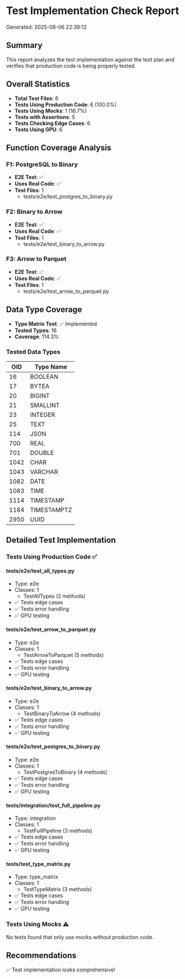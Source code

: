# Test Implementation Check Report
Generated: 2025-08-06 22:39:12

## Summary

This report analyzes the test implementation against the test plan and verifies that production code is being properly tested.

## Overall Statistics

- **Total Test Files**: 6
- **Tests Using Production Code**: 6 (100.0%)
- **Tests Using Mocks**: 1 (16.7%)
- **Tests with Assertions**: 5
- **Tests Checking Edge Cases**: 6
- **Tests Using GPU**: 6

## Function Coverage Analysis

### F1: PostgreSQL to Binary

- **E2E Test**: ✅
- **Uses Real Code**: ✅
- **Test Files**: 1
  - tests/e2e/test_postgres_to_binary.py

### F2: Binary to Arrow

- **E2E Test**: ✅
- **Uses Real Code**: ✅
- **Test Files**: 1
  - tests/e2e/test_binary_to_arrow.py

### F3: Arrow to Parquet

- **E2E Test**: ✅
- **Uses Real Code**: ✅
- **Test Files**: 1
  - tests/e2e/test_arrow_to_parquet.py

## Data Type Coverage

- **Type Matrix Test**: ✅ Implemented
- **Tested Types**: 16
- **Coverage**: 114.3%

### Tested Data Types

| OID | Type Name |
|-----|----------|
| 16 | BOOLEAN |
| 17 | BYTEA |
| 20 | BIGINT |
| 21 | SMALLINT |
| 23 | INTEGER |
| 25 | TEXT |
| 114 | JSON |
| 700 | REAL |
| 701 | DOUBLE |
| 1042 | CHAR |
| 1043 | VARCHAR |
| 1082 | DATE |
| 1083 | TIME |
| 1114 | TIMESTAMP |
| 1184 | TIMESTAMPTZ |
| 2950 | UUID |

## Detailed Test Implementation

### Tests Using Production Code ✅

#### tests/e2e/test_all_types.py
- Type: e2e
- Classes: 1
  - TestAllTypes (2 methods)
- ✅ Tests edge cases
- ✅ Tests error handling
- ✅ GPU testing

#### tests/e2e/test_arrow_to_parquet.py
- Type: e2e
- Classes: 1
  - TestArrowToParquet (5 methods)
- ✅ Tests edge cases
- ✅ Tests error handling
- ✅ GPU testing

#### tests/e2e/test_binary_to_arrow.py
- Type: e2e
- Classes: 1
  - TestBinaryToArrow (4 methods)
- ✅ Tests edge cases
- ✅ Tests error handling
- ✅ GPU testing

#### tests/e2e/test_postgres_to_binary.py
- Type: e2e
- Classes: 1
  - TestPostgresToBinary (4 methods)
- ✅ Tests edge cases
- ✅ Tests error handling
- ✅ GPU testing

#### tests/integration/test_full_pipeline.py
- Type: integration
- Classes: 1
  - TestFullPipeline (3 methods)
- ✅ Tests edge cases
- ✅ Tests error handling
- ✅ GPU testing

#### tests/test_type_matrix.py
- Type: type_matrix
- Classes: 1
  - TestTypeMatrix (3 methods)
- ✅ Tests edge cases
- ✅ Tests error handling
- ✅ GPU testing

### Tests Using Mocks ⚠️

No tests found that only use mocks without production code.

## Recommendations

✅ Test implementation looks comprehensive!
